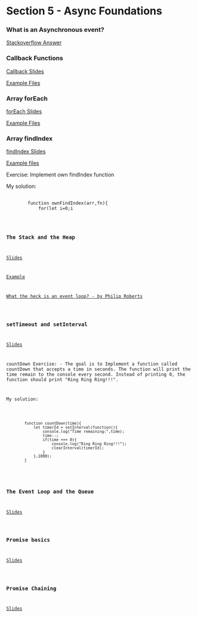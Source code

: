<h1>Section 5 - Async Foundations</h1>

<h3>What is an Asynchronous event?</h3>
<p><a href="https://stackoverflow.com/questions/4559032/easy-to-understand-definition-of-asynchronous-event">Stackoverflow Answer</a></p>

<h3>Callback Functions</h3>
<p><a href="http://webdev.slides.com/eschoppik/callbacks#/">Callback Slides</a></p>
<p><a href="./callbacks/">Example Files</a></p>

<h3>Array forEach</h3>
<p><a href="http://webdev.slides.com/eschoppik/mysql-99-108#/">forEach Slides</a></p>
<p><a href="./forEach/">Example Files</a></p>

<h3>Array findIndex</h3>
<p><a href="http://webdev.slides.com/eschoppik/mysql-107-16#/">findIndex Slides</a></p>
<p><a href="./findIndex/">Example files</a></p>
<p>Exercise: Implement own findIndex function</p>
<p>My solution:</p>
<pre>
    <code>
        function ownFindIndex(arr,fn){
            for(let i=0;i<arr.length;i++){
                if(fn(arr[i])) return i
            }
            return -1;
        };
    </code>
</pre>

<h3>The Stack and the Heap</h3>
<p><a href="http://webdev.slides.com/eschoppik/mysql-99-108-17#/">Slides</a></p>
<p><a href="http://webdev.slides.com/eschoppik/mysql-107-16-22#/">Example</a></p>
<p><a href="https://www.youtube.com/watch?v=8aGhZQkoFbQ">What the heck is an event loop? - by Philip Roberts</a></p>

<h3>setTimeout and setInterval</h3>
<p><a href="http://webdev.slides.com/eschoppik/mysql-99-108-17-23#/">Slides</a></p>
<p>countDown Exercise: - The goal is to Implement a function called countDown that accepts a time in seconds. The function will print the time remain to the console every second. Instead of printing 0, the function should print "Ring Ring Ring!!!".</p>
<p>My solution: </p>
<pre>
    <code>
        function countDown(time){
            let timerId = setInterval(function(){
                console.log("Time remaining:",time);
                time--;
                if(time === 0){
                    console.log("Ring Ring Ring!!!");
                    clearInterval(timerId);
                }
            },1000);
        }
    </code>
</pre>

<h3>The Event Loop and the Queue</h3>
<p><a href="http://webdev.slides.com/eschoppik/mysql-107-16-18#/">Slides</a></p>

<h3>Promise basics</h3>
<p><a href="http://webdev.slides.com/eschoppik/mysql-99-108-17-19#/">Slides</a></p>

<h3>Promise Chaining</h3>
<p><a href="http://webdev.slides.com/eschoppik/mysql-107-16-18-24#/">Slides</a></p>